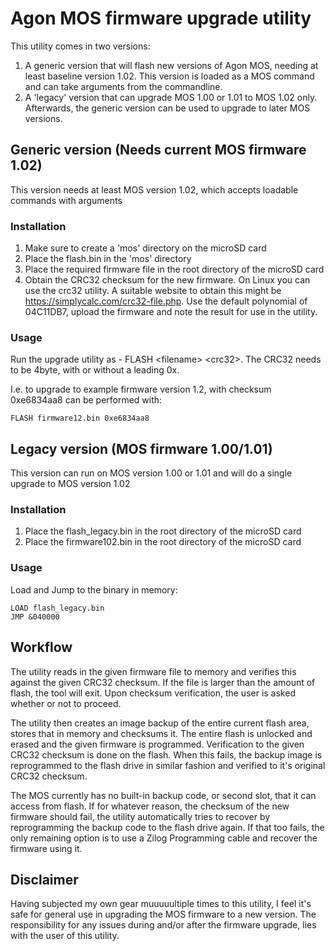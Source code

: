 # Agon MOS firmware upgrade utility
This utility comes in two versions:
1. A generic version that will flash new versions of Agon MOS, needing at least baseline version 1.02. This version is loaded as a MOS command and can take arguments from the commandline.
2. A 'legacy' version that can upgrade MOS 1.00 or 1.01 to MOS 1.02 only. Afterwards, the generic version can be used to upgrade to later MOS versions.

## Generic version (Needs current MOS firmware 1.02)
This version needs at least MOS version 1.02, which accepts loadable commands with arguments
### Installation
1. Make sure to create a 'mos' directory on the microSD card
2. Place the flash.bin in the 'mos' directory
3. Place the required firmware file in the root directory of the microSD card
4. Obtain the CRC32 checksum for the new firmware. On Linux you can use the crc32 utility. A suitable website to obtain this might be https://simplycalc.com/crc32-file.php. Use the default polynomial of 04C11DB7, upload the firmware and note the result for use in the utility.

### Usage
Run the upgrade utility as - FLASH \<filename\> \<crc32\>. The CRC32 needs to be 4byte, with or without a leading 0x. 

I.e. to upgrade to example firmware version 1.2, with checksum 0xe6834aa8 can be performed with:
```console
FLASH firmware12.bin 0xe6834aa8
```
## Legacy version (MOS firmware 1.00/1.01)
This version can run on MOS version 1.00 or 1.01 and will do a single upgrade to MOS version 1.02
### Installation
1. Place the flash_legacy.bin in the root directory of the microSD card
2. Place the firmware102.bin in the root directory of the microSD card

### Usage
Load and Jump to the binary in memory:
```console
LOAD flash_legacy.bin
JMP &040000
```
## Workflow
The utility reads in the given firmware file to memory and verifies this against the given CRC32 checksum.
If the file is larger than the amount of flash, the tool will exit.
Upon checksum verification, the user is asked whether or not to proceed.

The utility then creates an image backup of the entire current flash area, stores that in memory and checksums it.
The entire flash is unlocked and erased and the given firmware is programmed.
Verification to the given CRC32 checksum is done on the flash. When this fails, the backup image is reprogrammed to the flash drive in similar fashion and verified to it's original CRC32 checksum.

The MOS currently has no built-in backup code, or second slot, that it can access from flash. If for whatever reason, the checksum of the new firmware should fail, the utility automatically tries to recover by reprogramming the backup code to the flash drive again. If that too fails, the only remaining option is to use a Zilog Programming cable and recover the firmware using it.

## Disclaimer
Having subjected my own gear muuuuultiple times to this utility, I feel it's safe for general use in upgrading the MOS firmware to a new version.
The responsibility for any issues during and/or after the firmware upgrade, lies with the user of this utility.

